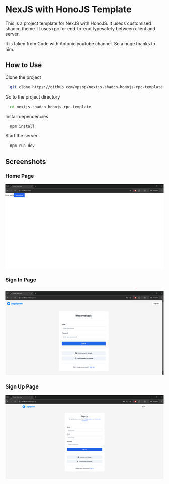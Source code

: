 
# NexJS with HonoJS Template

This is a project template for NexJS with HonoJS. It useds customised shadcn theme. It uses rpc for end-to-end typesafety between client and server.

It is taken from Code with Antonio youtube channel. So a huge thanks to him.



## How to Use

Clone the project

```bash
  git clone https://github.com/vpsop/nextjs-shadcn-honojs-rpc-template.git
```

Go to the project directory

```bash
  cd nextjs-shadcn-honojs-rpc-template
```

Install dependencies

```bash
  npm install
```

Start the server

```bash
  npm run dev
```


## Screenshots

### Home Page

![Screenshot 1](https://raw.githubusercontent.com/vpsop/nextjs-shadcn-honojs-rpc-template/refs/heads/main/readme/template-ss-1.png)

### Sign In Page

![Screenshot 1](https://raw.githubusercontent.com/vpsop/nextjs-shadcn-honojs-rpc-template/refs/heads/main/readme/template-ss-2.png)

### Sign Up Page

![Screenshot 1](https://raw.githubusercontent.com/vpsop/nextjs-shadcn-honojs-rpc-template/refs/heads/main/readme/template-ss-3.png)


